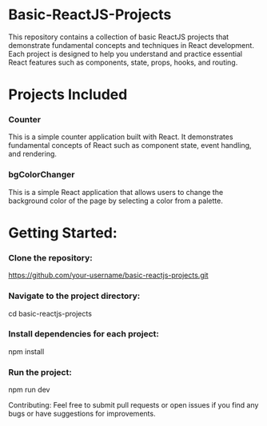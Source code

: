 # Basic-ReactJS-Projects

This repository contains a collection of basic ReactJS projects that demonstrate fundamental concepts and techniques in React development. Each project is designed to help you understand and practice essential React features such as components, state, props, hooks, and routing.

# Projects Included
### Counter
This is a simple counter application built with React. It demonstrates fundamental concepts of React such as component state, event handling, and rendering.
### bgColorChanger
This is a simple React application that allows users to change the background color of the page by selecting a color from a palette.

# Getting Started:

### Clone the repository:
   https://github.com/your-username/basic-reactjs-projects.git
### Navigate to the project directory:
   cd basic-reactjs-projects
### Install dependencies for each project:
   npm install
### Run the project:
   npm run dev

Contributing:
Feel free to submit pull requests or open issues if you find any bugs or have suggestions for improvements.
